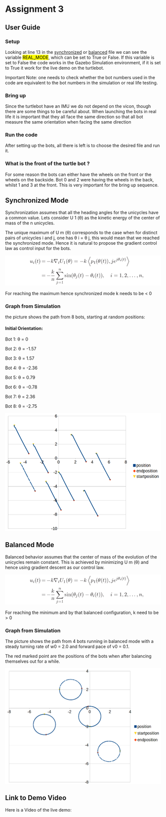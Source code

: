 # Assignment 3 

## User Guide 

### Setup
Looking at line 13 in the [synchronized](scripts/assignment3_synchronised.py) or [balanced](scripts/assignment3_balanced.py) file we can see the variable <mark>REAL_MODE</mark>, which can be set to True or False. If this variable is set to False the code works in the Gazebo Simulation environment, if it is set to True it work for the live demo on the turtlebot. 

Important Note: one needs to check whether the bot numbers used in the code are equivalent to the bot numbers in the simulation or real life testing. 

### Bring up
Since the turtlebot have an IMU we do not depend on the vicon, though there are some things to be careful about. When launching the bots in real life it is important that they all face the same direction so that all bot measure the same orientation when facing the same direction

### Run the code
After setting up the bots, all there is left is to choose the desired file and run it. 

### What is the front of the turtle bot ? 
For some reason the bots can either have the wheels on the front or the wheels on the backside. Bot 0 and 2 were having the wheels in the back, whilst 1 and 3 at the front. This is very important for the bring up sequence. 

## Synchronized Mode 
Synchronization assumes that all the heading angles for the unicycles have a common value. Lets consider U 1 (θ) as the kinetic energy of the center of mass of the n unicycles. 

The unique maximum of U m (θ) corresponds to the case when for distinct pairs of unicycles i and j, one has θ i = θ j, this would mean that we reached the synchronized mode. Hence it is natural to propose the gradient control law as control input for the bots.

![alt text](images/u(t).png)

For reaching the maximum hence synchronized mode k needs to be < 0


### Graph from Simulation 
the picture shows the path from 8 bots, starting at random positions:

#### Initial Orientation:

Bot 1: θ  = 0

Bot 2: θ = -1.57

Bot 3: θ = 1.57

Bot 4: θ = -2.36

Bot 5: θ = 0.79

Bot 6: θ = -0.78

Bot 7: θ = 2.36

Bot 8: θ = -2.75

 ![alt text](images/synchronized.png)




## Balanced Mode 
Balanced behavior assumes that the center of mass of the evolution of the unicycles remain constant. This is achieved by minimizing U m (θ) and hence using gradient descent as our control law.

![alt text](images/u(t).png)

For reaching the minimum and by that balanced configuration, k need to be > 0 

### Graph from Simulation 
The picture shows the path from 4 bots running in balanced mode with a steady turning rate of w0 =  2.0 and forward pace of v0 = 0.1.

The red marked point are the positions of the bots when after balancing themselves out for a while. 

![alt text](images/balanced.png)


## Link to Demo Video 
Here is a Video of the live demo: 
